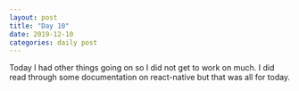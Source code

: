 ```yaml
---
layout: post
title: "Day 10"
date: 2019-12-10
categories: daily post
---
```


Today I had other things going on so I did not get to work on much. I did read through some documentation on react-native but that was all for today.